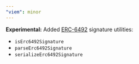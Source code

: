 ```yaml
---
"viem": minor
---
```


**Experimental:** Added [ERC-6492](https://eips.ethereum.org/EIPS/eip-6492) signature utilities:

- `isErc6492Signature`
- `parseErc6492Signature`
- `serializeErc6492Signature`

